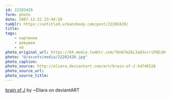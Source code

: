 ```yaml
---
id: 22202420
form: photo
date: 2007-12-22 23:44:58
tumblr: https://untitled.urbansheep.com/post/22202420/
title:
tags:
    - картинки
    - девушки
    - чб
photo_original_url: https://64.media.tumblr.com/78n67m26L3a83urriPQEiNvY_1280.jpg
photo: "@/assets/media/22202420.jpg"
photo_caption:
photo_source: http://eliara.deviantart.com/art/brain-of-J-54746528
photo_source_url:
photo_source_title:
---
```


<p><a href="http://eliara.deviantart.com/art/brain-of-J-54746528">brain of J</a> by ~Eliara on deviantART</p>
